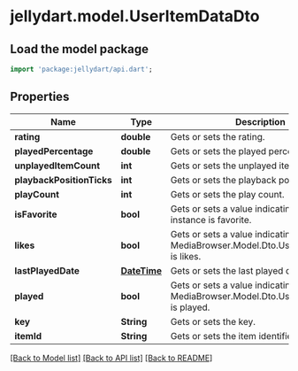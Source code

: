 # jellydart.model.UserItemDataDto

## Load the model package
```dart
import 'package:jellydart/api.dart';
```

## Properties
Name | Type | Description | Notes
------------ | ------------- | ------------- | -------------
**rating** | **double** | Gets or sets the rating. | [optional] 
**playedPercentage** | **double** | Gets or sets the played percentage. | [optional] 
**unplayedItemCount** | **int** | Gets or sets the unplayed item count. | [optional] 
**playbackPositionTicks** | **int** | Gets or sets the playback position ticks. | [optional] 
**playCount** | **int** | Gets or sets the play count. | [optional] 
**isFavorite** | **bool** | Gets or sets a value indicating whether this instance is favorite. | [optional] 
**likes** | **bool** | Gets or sets a value indicating whether this MediaBrowser.Model.Dto.UserItemDataDto is likes. | [optional] 
**lastPlayedDate** | [**DateTime**](DateTime.md) | Gets or sets the last played date. | [optional] 
**played** | **bool** | Gets or sets a value indicating whether this MediaBrowser.Model.Dto.UserItemDataDto is played. | [optional] 
**key** | **String** | Gets or sets the key. | [optional] 
**itemId** | **String** | Gets or sets the item identifier. | [optional] 

[[Back to Model list]](../README.md#documentation-for-models) [[Back to API list]](../README.md#documentation-for-api-endpoints) [[Back to README]](../README.md)



